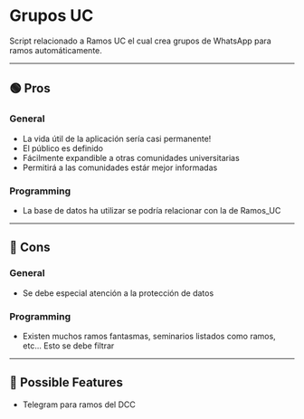 # Grupos UC
Script relacionado a Ramos UC el cual crea grupos de WhatsApp para ramos automáticamente.

----------------------------------------------------------------------------------------------
## 🟢 Pros

### General
- La vida útil de la aplicación sería casi permanente!
- El público es definido
- Fácilmente expandible a otras comunidades universitarias
- Permitirá a las comunidades estár mejor informadas

### Programming
- La base de datos ha utilizar se podría relacionar con la de Ramos_UC

----------------------------------------------------------------------------------------------
## 🔴 Cons

### General
- Se debe especial atención a la protección de datos

### Programming
- Existen muchos ramos fantasmas, seminarios listados como ramos, etc... Esto se debe filtrar

----------------------------------------------------------------------------------------------

## 💽 Possible Features
- Telegram para ramos del DCC

